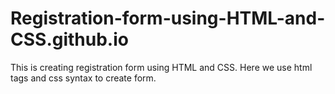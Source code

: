 # Registration-form-using-HTML-and-CSS.github.io
This is creating registration form using HTML and CSS. Here we use html tags and css syntax to create form.
